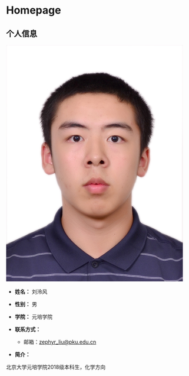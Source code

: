 # Homepage

## 个人信息

![个人照片](photo.jpg)

- **姓名：** 刘泠风

- **性别：** 男

- **学院：** 元培学院

- **联系方式：**
  - 邮箱：zephyr_liu@pku.edu.cn

- **简介：**

北京大学元培学院2018级本科生，化学方向
